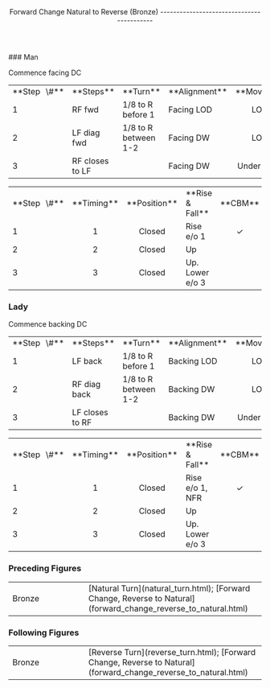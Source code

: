<header>Forward Change Natural to Reverse (Bronze)
------------------------------------------

 </header>### Man

Commence facing DC

 <table class="style1"> <tbody><tr> <td style="width:10%">**Step<span style="color:white">\_</span>\#**</td> <td style="width:38%">**Steps**</td> <td style="width:20%">**Turn**</td> <td style="width:16%;text-align:center">**Alignment**</td> <td style="width:16%;text-align:center">**Moving**</td> </tr> <tr> <td>1</td> <td>RF fwd</td> <td>1/8 to R before 1</td> <td>Facing LOD</td> <td style="text-align:center">LOD</td> </tr> <tr> <td>2</td> <td>LF diag fwd</td> <td>1/8 to R between 1-2</td> <td>Facing DW</td> <td style="text-align:center">LOD</td> </tr> <tr> <td>3</td> <td>RF closes to LF</td> <td> </td> <td>Facing DW</td> <td style="text-align:center">Under body</td> </tr> </tbody></table>

 <table class="style1"> <tbody><tr> <td style="width:10%">**Step<span style="color:white">\_</span>\#**</td> <td style="width:10%;text-align:center">**Timing**</td> <td style="width:10%;text-align:center">**Position**</td> <td style="width:40%">**Rise &amp; Fall**</td> <td style="width:10%;text-align:center">**CBM**</td> <td style="width:10%;text-align:center">**Sway**</td> <td style="width:10%;text-align:right">**Footwork**</td> </tr> <tr> <td>1</td> <td style="text-align:center">1</td> <td style="text-align:center">Closed</td> <td>Rise e/o 1</td> <td style="text-align:center">✓</td> <td style="text-align:center"></td> <td style="text-align:right">HB</td> </tr> <tr> <td>2</td> <td style="text-align:center">2</td> <td style="text-align:center">Closed</td> <td>Up</td> <td style="text-align:center"> </td> <td style="text-align:center">R</td> <td style="text-align:right">B</td> </tr> <tr> <td>3</td> <td style="text-align:center">3</td> <td style="text-align:center">Closed</td> <td>Up. Lower e/o 3</td> <td style="text-align:center"> </td> <td style="text-align:center">R</td> <td style="text-align:right">BH</td> </tr> </tbody></table>

### Lady

Commence backing DC

 <table class="style1"> <tbody><tr> <td style="width:10%">**Step<span style="color:white">\_</span>\#**</td> <td style="width:38%">**Steps**</td> <td style="width:20%">**Turn**</td> <td style="width:16%;text-align:center">**Alignment**</td> <td style="width:16%;text-align:center">**Moving**</td> </tr> <tr> <td>1</td> <td>LF back</td> <td>1/8 to R before 1</td> <td>Backing LOD</td> <td style="text-align:center">LOD</td> </tr> <tr> <td>2</td> <td>RF diag back</td> <td>1/8 to R between 1-2</td> <td>Backing DW</td> <td style="text-align:center">LOD</td> </tr> <tr> <td>3</td> <td>LF closes to RF</td> <td> </td> <td>Backing DW</td> <td style="text-align:center">Under body</td> </tr> </tbody></table>

 <table class="style1"> <tbody><tr> <td style="width:10%">**Step<span style="color:white">\_</span>\#**</td> <td style="width:10%;text-align:center">**Timing**</td> <td style="width:10%;text-align:center">**Position**</td> <td style="width:40%">**Rise &amp; Fall**</td> <td style="width:10%;text-align:center">**CBM**</td> <td style="width:10%;text-align:center">**Sway**</td> <td style="width:10%;text-align:right">**Footwork**</td> </tr> <tr> <td>1</td> <td style="text-align:center">1</td> <td style="text-align:center">Closed</td> <td>Rise e/o 1, NFR</td> <td style="text-align:center">✓</td> <td style="text-align:center"></td> <td style="text-align:right; width: 10%;">BH</td> </tr> <tr> <td>2</td> <td style="text-align:center">2</td> <td style="text-align:center">Closed</td> <td>Up</td> <td style="text-align:center"> </td> <td style="text-align:center">L</td> <td style="text-align:right; width: 10%;">B </td> </tr> <tr> <td>3</td> <td style="text-align:center">3</td> <td style="text-align:center">Closed</td> <td>Up. Lower e/o 3</td> <td style="text-align:center"> </td> <td style="text-align:center">L</td> <td style="text-align:right; width: 10%;">BH</td> </tr> </tbody></table>

### Preceding Figures

 <table> <tbody><tr> <td style="width:30%">Bronze</td> <td> [Natural Turn](natural_turn.html); [Forward Change, Reverse to Natural](forward_change_reverse_to_natural.html) </td> </tr> </tbody></table>

### Following Figures

 <table> <tbody><tr> <td style="width:30%">Bronze</td> <td> [Reverse Turn](reverse_turn.html); [Forward Change, Reverse to Natural](forward_change_reverse_to_natural.html) </td> </tr> </tbody></table>